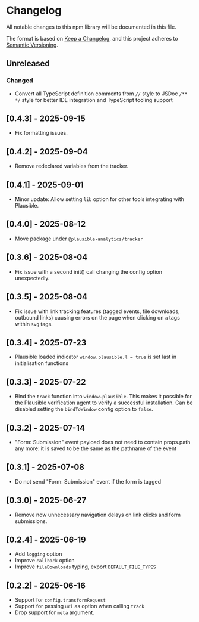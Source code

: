 # Changelog

All notable changes to this npm library will be documented in this file.

The format is based on [Keep a Changelog](https://keepachangelog.com/en/1.0.0/),
and this project adheres to [Semantic Versioning](https://semver.org/spec/v2.0.0.html).

## Unreleased

### Changed
- Convert all TypeScript definition comments from `//` style to JSDoc `/** */` style for better IDE integration and TypeScript tooling support

## [0.4.3] - 2025-09-15

- Fix formatting issues.

## [0.4.2] - 2025-09-04

- Remove redeclared variables from the tracker.

## [0.4.1] - 2025-09-01

- Minor update: Allow setting `lib` option for other tools integrating with Plausible.

## [0.4.0] - 2025-08-12

- Move package under `@plausible-analytics/tracker`

## [0.3.6] - 2025-08-04

- Fix issue with a second init() call changing the config option unexpectedly.

## [0.3.5] - 2025-08-04

- Fix issue with link tracking features (tagged events, file downloads, outbound links) causing errors on the page when clicking on `a` tags within `svg` tags.

## [0.3.4] - 2025-07-23

- Plausible loaded indicator `window.plausible.l = true` is set last in initialisation functions

## [0.3.3] - 2025-07-22

- Bind the `track` function into `window.plausible`. This makes it possible for the Plausible verification agent to verify a successful installation. Can be disabled setting the `bindToWindow` config option to `false`.

## [0.3.2] - 2025-07-14

- "Form: Submission" event payload does not need to contain props.path any more: it is saved to be the same as the pathname of the event

## [0.3.1] - 2025-07-08

- Do not send "Form: Submission" event if the form is tagged

## [0.3.0] - 2025-06-27

- Remove now unnecessary navigation delays on link clicks and form submissions.

## [0.2.4] - 2025-06-19

- Add `logging` option
- Improve `callback` option
- Improve `fileDownloads` typing, export `DEFAULT_FILE_TYPES`

## [0.2.2] - 2025-06-16

- Support for `config.transformRequest`
- Support for passing `url` as option when calling `track`
- Drop support for `meta` argument.
